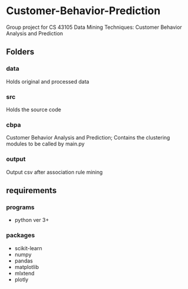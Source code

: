 # Customer-Behavior-Prediction
Group project for CS 43105 Data Mining Techniques: Customer Behavior Analysis and Prediction

## Folders
### data
Holds original and processed data
### src
Holds the source code
### cbpa
Customer Behavior Analysis and Prediction; Contains the clustering modules to be called by main.py
### output
Output csv after association rule mining

## requirements
### programs
- python ver 3+
### packages
- scikit-learn
- numpy
- pandas
- matplotlib
- mlxtend
- plotly



